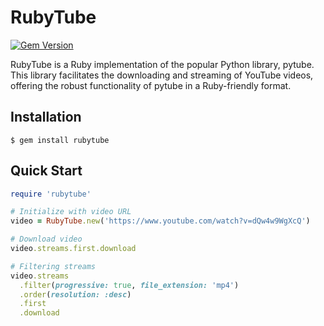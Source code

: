 # RubyTube

[![Gem Version](https://badge.fury.io/rb/rubytube.svg)](https://badge.fury.io/rb/rubytube)

RubyTube is a Ruby implementation of the popular Python library, pytube. This library facilitates the downloading and streaming of YouTube videos, offering the robust functionality of pytube in a Ruby-friendly format.

## Installation

    $ gem install rubytube

## Quick Start

```ruby
require 'rubytube'

# Initialize with video URL
video = RubyTube.new('https://www.youtube.com/watch?v=dQw4w9WgXcQ')

# Download video
video.streams.first.download

# Filtering streams
video.streams
  .filter(progressive: true, file_extension: 'mp4')
  .order(resolution: :desc)
  .first
  .download
```
